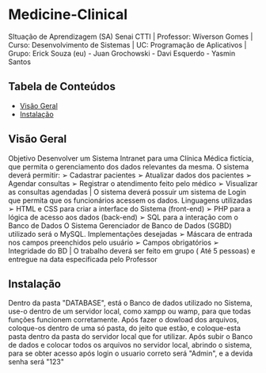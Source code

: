 # Medicine-Clinical
SItuação de Aprendizagem (SA) Senai CTTI |
Professor: Wíverson Gomes |
Curso: Desenvolvimento de Sistemas |
UC: Programação de Aplicativos |
Grupo: Erick Souza (eu) - Juan Grochowski - Davi Esquerdo - Yasmin Santos

## Tabela de Conteúdos

- [Visão Geral](#visão-geral)
- [Instalação](#instalação)

## Visão Geral

Objetivo
Desenvolver um Sistema Intranet para uma Clínica Médica fictícia, que permita
o gerenciamento dos dados relevantes da mesma.
O sistema deverá permitir:
➢ Cadastrar pacientes
➢ Atualizar dados dos pacientes
➢ Agendar consultas
➢ Registrar o atendimento feito pelo médico
➢ Visualizar as consultas agendadas
| O sistema deverá possuir um sistema de Login que permita que os funcionários
acessem os dados.
Linguagens utilizadas
➢ HTML e CSS para criar a interface do Sistema (front-end)
➢ PHP para a lógica de acesso aos dados (back-end)
➢ SQL para a interação com o Banco de Dados
O Sistema Gerenciador de Banco de Dados (SGBD) utilizado será o MySQL.
Implementações desejadas
➢ Máscara de entrada nos campos preenchidos pelo usuário
➢ Campos obrigatórios
➢ Integridade do BD
| O trabalho deverá ser feito em grupo ( Até 5 pessoas) e entregue na data
especificada pelo Professor

## Instalação
Dentro da pasta "DATABASE", está o Banco de dados utilizado no Sistema, use-o dentro de um servidor local, como xampp ou wamp, para que todas funções funcionem corretamente. Após fazer o dowload dos arquivos, coloque-os dentro de uma só pasta, do jeito que estão, e coloque-esta pasta dentro da pasta do servidor local que for utilizar. 
Após subir o Banco de dados e colocar todos os arquivos no servidor local, abrindo o sistema, para se obter acesso após login o usuario correto será "Admin", e a devida senha será "123" 


